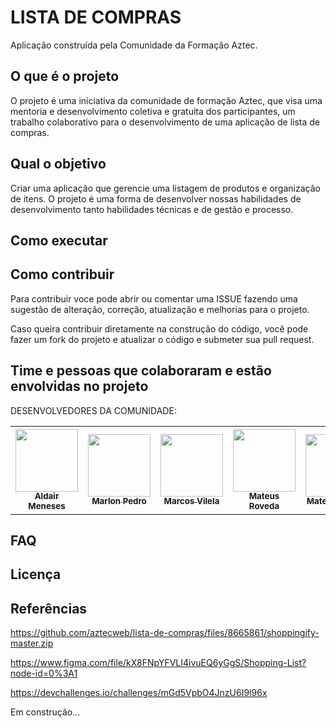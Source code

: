 # LISTA DE COMPRAS

Aplicação construída pela Comunidade da Formação Aztec.

## O que é o projeto

O projeto é uma iniciativa da comunidade de formação Aztec, que visa uma mentoria e desenvolvimento coletiva e gratuita dos participantes,
um trabalho colaborativo para o desenvolvimento de uma aplicação de lista de compras.


## Qual o objetivo

Criar uma aplicação que gerencie uma listagem de produtos e organização de itens. O projeto é uma forma de desenvolver nossas
habilidades de desenvolvimento tanto habilidades técnicas e de gestão e processo.


## Como executar


## Como contribuir

Para contribuir voce pode abrir ou comentar uma ISSUE fazendo uma sugestão de alteração, correção, atualização e melhorias para o projeto.

Caso queira contribuir diretamente na construção do código, você pode fazer um fork do projeto e atualizar o código e submeter sua pull request.

## Time e pessoas que colaboraram e estão envolvidas no projeto

DESENVOLVEDORES DA COMUNIDADE:

<table>
<tr>
<th align="center"><a href="https://github.com/aldair-meneses"><img src="https://avatars.githubusercontent.com/u/81881279?v=4" width="100px"><br><b><sub>Aldair Meneses</sub></b></th>
<th align ="center"><a href="https://github.com/marlonpedro"><img src="https://avatars.githubusercontent.com/u/88408608?v=4" width="100px"><br><b><sub>Marlon Pedro</sub></b></th>
<th align ="center"><a href="https://github.com/marcosvile"><img src= https://avatars.githubusercontent.com/u/87045821?v=4"
width="100px"><br><b><sub>Marcos Vilela</sub></b></th>
<th align="center"><a href="https://github.com/mateusrovedaa"><img src="https://avatars.githubusercontent.com/u/22747307?v=4" width="100px"><br><b><sub>Mateus Roveda</sub></b></th>
<th align="center"><a href="https://github.com/mblithium"><img src="https://avatars.githubusercontent.com/u/6350505?v=4" width="100px"><br><b><sub>Mateus Bastos</sub></b></th>
<th align="center"><a href="https://github.com/JoaoPedro-Sampaio"><img src="https://avatars.githubusercontent.com/u/87131266?v=4" width="100px"><br><b><sub>João Pedro</sub></b></th>
<th align="center"><a href="https://github.com/raisaSampaio"><img src="https://avatars.githubusercontent.com/u/105328695?v=4" width="100px"><br><b><sub>Raisa Sampaio</sub></b></th>
<th align="center"><a href="https://github.com/edpittol"><img src="https://avatars.githubusercontent.com/u/352790?v=4" width="100px"><br><b><sub>Eduardo Pittol</sub></b></th>
</tr>
</table>


## FAQ

## Licença

## Referências
  
https://github.com/aztecweb/lista-de-compras/files/8665861/shoppingify-master.zip

https://www.figma.com/file/kX8FNpYFVLI4ivuEQ6yGgS/Shopping-List?node-id=0%3A1

https://devchallenges.io/challenges/mGd5VpbO4JnzU6I9l96x

Em construção...

